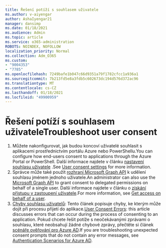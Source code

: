 ```yaml
---
title: Řešení potíží s souhlasem uživatele
ms.author: v-aiyengar
author: AshaIyengar21
manager: dansimp
ms.date: 01/18/2021
ms.audience: Admin
ms.topic: article
ms.service: o365-administration
ROBOTS: NOINDEX, NOFOLLOW
localization_priority: Normal
ms.collection: Adm_O365
ms.custom:
- "9004353"
- "7785"
ms.openlocfilehash: 7249bafe1b047c66d9351a79f1782cfcc1a936a1
ms.sourcegitcommit: 7b213fd5e8a3fdb5c602673dc194d576d372ac96
ms.translationtype: MT
ms.contentlocale: cs-CZ
ms.lasthandoff: 01/18/2021
ms.locfileid: "49900959"
---
```

# <a name="troubleshoot-user-consent"></a><span data-ttu-id="ad5df-102">Řešení potíží s souhlasem uživatele</span><span class="sxs-lookup"><span data-stu-id="ad5df-102">Troubleshoot user consent</span></span>

1. <span data-ttu-id="ad5df-103">Můžete nakonfigurovat, jak budou koncoví uživatelé souhlasit s aplikacemi prostřednictvím portálu Azure nebo PowerShellu.</span><span class="sxs-lookup"><span data-stu-id="ad5df-103">You can configure how end-users consent to applications through the Azure Portal or PowerShell.</span></span> <span data-ttu-id="ad5df-104">Další informace najdete v článku [nastavení souhlasu uživatele](https://docs.microsoft.com/azure/active-directory/manage-apps/configure-user-consent?tabs=azure-portal#user-consent-settings) .</span><span class="sxs-lookup"><span data-stu-id="ad5df-104">See [User consent settings](https://docs.microsoft.com/azure/active-directory/manage-apps/configure-user-consent?tabs=azure-portal#user-consent-settings) for more information.</span></span>
1. <span data-ttu-id="ad5df-105">Správce může také použít [rozhraní Microsoft Graph API](https://docs.microsoft.com/azure/active-directory/manage-apps/configure-user-consent?tabs=azure-portal#user-consent-settings) k udělení souhlasu jménem jednoho uživatele.</span><span class="sxs-lookup"><span data-stu-id="ad5df-105">An administrator can also use the [Microsoft Graph API](https://docs.microsoft.com/azure/active-directory/manage-apps/configure-user-consent?tabs=azure-portal#user-consent-settings) to grant consent to delegated permissions on behalf of a single user.</span></span> <span data-ttu-id="ad5df-106">Další informace najdete v článku o [získání přístupu v zastoupení uživatele](https://docs.microsoft.com/graph/auth-v2-user).</span><span class="sxs-lookup"><span data-stu-id="ad5df-106">For more information, see [Get access on behalf of a user](https://docs.microsoft.com/graph/auth-v2-user).</span></span>
1. <span data-ttu-id="ad5df-107">[Chyby souhlasu uživatelů](https://docs.microsoft.com/azure/active-directory/manage-apps/application-sign-in-unexpected-user-consent-error): Tento článek popisuje chyby, ke kterým může dojít při procesu přijetí do aplikace.</span><span class="sxs-lookup"><span data-stu-id="ad5df-107">[User Consent Errors](https://docs.microsoft.com/azure/active-directory/manage-apps/application-sign-in-unexpected-user-consent-error): this article discusses errors that can occur during the process of consenting to an application.</span></span> <span data-ttu-id="ad5df-108">Pokud chcete řešit potíže s neočekávanými zprávami o souhlasu, které neobsahují žádné chybové zprávy, přečtěte si článek [scénáře ověřování pro Azure AD](https://docs.microsoft.com/azure/active-directory/manage-apps/application-sign-in-unexpected-user-consent-error).</span><span class="sxs-lookup"><span data-stu-id="ad5df-108">If you are troubleshooting unexpected consent prompts that do not contain any error messages, see [Authentication Scenarios for Azure AD](https://docs.microsoft.com/azure/active-directory/manage-apps/application-sign-in-unexpected-user-consent-error).</span></span>